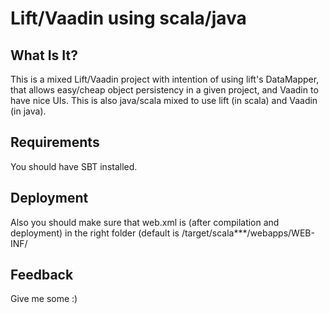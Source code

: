 Lift/Vaadin using scala/java
====================

What Is It?
---------------------
This is a mixed Lift/Vaadin project with intention of using lift's DataMapper, that allows easy/cheap object persistency in a given project, and Vaadin to have nice UIs.
This is also java/scala mixed to use lift (in scala) and Vaadin (in java).

Requirements
---------------------
You should have SBT installed.

Deployment
---------------------
Also you should make sure that web.xml is (after compilation and deployment) in the right folder (default is <project-name>/target/scala***/webapps/WEB-INF/

Feedback
---------------------
Give me some :)
